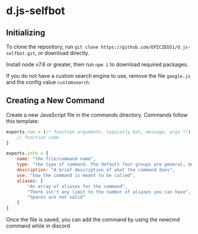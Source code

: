 # d.js-selfbot
## Initializing

To clone the repository, run `git clone https://github.com/EPICZEUS1/d.js-selfbot.git`, or download directly.

Install node v7.6 or greater, then run `npm i` to download required packages.

If you do not have a custom search engine to use, remove the file `google.js` and the config value `customsearch`.

## Creating a New Command

Create a new JavaScript file in the commands directory. Commands follow this template:
```js
exports.run = (/* function arguments, typically bot, message, args */) => {
	// function code
}

exports.info = {
	name: "the file/command name",
	type: "the type of command. The default four groups are general, meme, utility, and admin",
	description: "A brief description of what the command does",
	use: "how the command is meant to be called",
	aliases: [
		"An array of aliases for the command",
		"There isn't any limit to the number of aliases you can have",
		"Spaces are not valid"
	]
}
```

Once the file is saved, you can add the command by using the newcmd command while in discord
